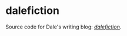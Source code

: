 dalefiction
===========

Source code for
Dale's writing blog:
_[dalefiction](http://dalefiction.dale.emery.name/)_.
